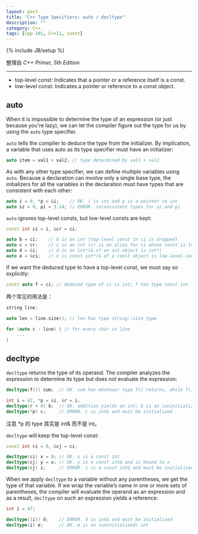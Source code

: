 ```yaml
---
layout: post
title: "C++ Type Specifiers: auto / decltype"
description: ""
category: C++
tags: [Cpp-101, C++11, const]
---
```

{% include JB/setup %}

整理自 _C++ Primer, 5th Edition_

-----

- top-level const: Indicates that a pointer or a reference itself is a const.
- low-level const: Indicates a pointer or reference to a const object.

## auto

When it is impossible to determine the type of an expression (or just because you're lazy), we can let the compiler figure out the type for us by using the `auto` type specifier.

`auto` tells the compiler to deduce the type from the initializer. By implication, a variable that uses auto as its type specifier must have an initializer:

```cpp
auto item = val1 + val2; // type determined by val1 + val2
```

As with any other type specifier, we can define multiple variables using `auto`. Because a declaration can involve only a single base type, the initializers for all the variables in the declaration must have types that are consistent with each other:

```cpp
auto i = 0, *p = &i; 	// OK. i is int and p is a pointer to int
auto sz = 0, pi = 3.14; // ERROR. inconsistent types for sz and pi
```

`auto` ignores top-level consts, but low-level consts are kept:

```cpp
const int ci = i, &cr = ci;

auto b = ci; 	// b is an int (top-level const in ci is dropped)
auto c = cr; 	// c is an int (cr is an alias for ci whose const is top-level)
auto d = &i; 	// d is an int*(& of an int object is int*)
auto e = &ci; 	// e is const int*(& of a const object is low-level const)
```

If we want the deduced type to have a top-level const, we must say so explicitly:

```cpp
const auto f = ci; // deduced type of ci is int; f has type const int
```

两个常见的用法是：

```cpp
string line;

auto len = line.size(); // len has type string::size_type

for (auto c : line) { // for every char in line
	...
}
```

## decltype

`decltype` returns the type of its operand. The compiler analyzes the expression to determine its type but does not evaluate the expression:

```cpp
decltype(f()) sum; 	// OK. sum has whatever type f() returns, while f() is not executed.

int i = 42, *p = &i, &r = i;
decltype(r + 0) b; 	// OK. addition yields an int; b is an (uninitialized) int
decltype(*p) c; 	// ERROR. c is int& and must be initialized
```

注意 *p 的 type 其实是 int& 而不是 int。

`decltype` will keep the top-level const:

```cpp
const int ci = 0, &cj = ci;

decltype(ci) x = 0;	// OK. x is a const int
decltype(cj) y = x; // OK. y is a const int& and is bound to x
decltype(cj) z;		// ERROR. z is a const int& and must be initialized
```

When we apply `decltype` to a variable without any parentheses, we get the type of that variable. If we wrap the variable’s name in one or more sets of parentheses, the compiler will evaluate the operand as an expression and as a result, `decltype` on such an expression yields a reference:

```cpp
int i = 47;

decltype((i)) d;	// ERROR. d is int& and must be initialized
decltype(i) e;		// OK. e is an (uninitialized) int
```

